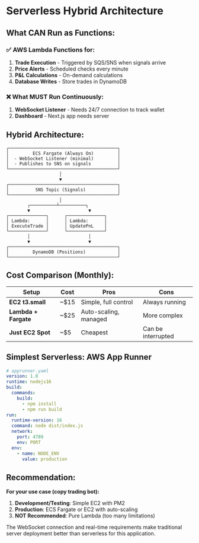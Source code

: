 # Serverless Hybrid Architecture

## What CAN Run as Functions:

### ✅ AWS Lambda Functions for:
1. **Trade Execution** - Triggered by SQS/SNS when signals arrive
2. **Price Alerts** - Scheduled checks every minute
3. **P&L Calculations** - On-demand calculations
4. **Database Writes** - Store trades in DynamoDB

### ❌ What MUST Run Continuously:
1. **WebSocket Listener** - Needs 24/7 connection to track wallet
2. **Dashboard** - Next.js app needs server

## Hybrid Architecture:

```
┌─────────────────────────────────────────┐
│         ECS Fargate (Always On)         │
│  - WebSocket Listener (minimal)         │
│  - Publishes to SNS on signals          │
└─────────────────────────────────────────┘
                    │
                    ▼
┌─────────────────────────────────────────┐
│          SNS Topic (Signals)            │
└─────────────────────────────────────────┘
                    │
        ┌──────────┴──────────┐
        ▼                      ▼
┌──────────────┐      ┌──────────────┐
│ Lambda:      │      │ Lambda:      │
│ ExecuteTrade │      │ UpdatePnL    │
└──────────────┘      └──────────────┘
        │                      │
        ▼                      ▼
┌─────────────────────────────────────────┐
│         DynamoDB (Positions)            │
└─────────────────────────────────────────┘
```

## Cost Comparison (Monthly):

| Setup | Cost | Pros | Cons |
|-------|------|------|------|
| **EC2 t3.small** | ~$15 | Simple, full control | Always running |
| **Lambda + Fargate** | ~$25 | Auto-scaling, managed | More complex |
| **Just EC2 Spot** | ~$5 | Cheapest | Can be interrupted |

## Simplest Serverless: AWS App Runner

```yaml
# apprunner.yaml
version: 1.0
runtime: nodejs16
build:
  commands:
    build:
      - npm install
      - npm run build
run:
  runtime-version: 16
  command: node dist/index.js
  network:
    port: 4789
    env: PORT
  env:
    - name: NODE_ENV
      value: production
```

## Recommendation:

**For your use case (copy trading bot):**
1. **Development/Testing**: Simple EC2 with PM2 
2. **Production**: ECS Fargate or EC2 with auto-scaling
3. **NOT Recommended**: Pure Lambda (too many limitations)

The WebSocket connection and real-time requirements make traditional server deployment better than serverless for this application.